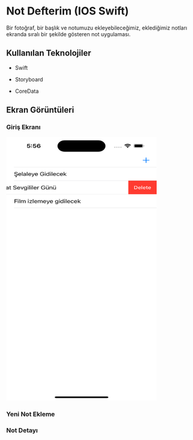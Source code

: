 
# Not Defterim (IOS Swift)

Bir fotoğraf, bir başlık ve notumuzu ekleyebileceğimiz, eklediğimiz notları ekranda sıralı bir şekilde gösteren not uygulaması.


## Kullanılan Teknolojiler

- Swift

- Storyboard

- CoreData

  
## Ekran Görüntüleri

### Giriş Ekranı
<img src="https://raw.githubusercontent.com/BerkYeteroglu/Not-Defterim/main/screenshots/Simulator%20Screenshot%20-%20iPhone%2014%20Pro%20-%202023-07-21%20at%2017.56.42.png" width="400" height="700" />

### Yeni Not Ekleme


### Not Detayı


  

